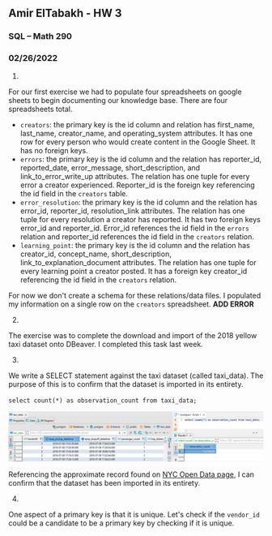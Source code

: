 ## Amir ElTabakh - HW 3
### SQL – Math 290
### 02/26/2022

1.	 
For our first exercise we had to populate four spreadsheets on google sheets to begin documenting our knowledge base. There are four spreadsheets total.
 - `creators`: the primary key is the id column and relation has first_name, last_name, creator_name, and operating_system attributes. It has one row for every person who would create content in the Google Sheet. It has no foreign keys.
 - `errors`: the primary key is the id column and the relation has reporter_id, reported_date, error_message, short_description, and link_to_error_write_up attributes. The relation has one tuple for every error a creator experienced.  Reporter_id is the foreign key referencing the id field in the `creators` table. 
 - `error_resolution`: the primary key is the id column and the relation has error_id, reporter_id, resolution_link attributes. The relation has one tuple for every resolution a creator has reported.  It has two foreign keys error_id and reporter_id. Error_id references the id field in the `errors` relation and reporter_id references the id field in the `creators` relation.
 - `learning_point`: the primary key is the id column and the relation has creator_id, concept_name, short_description, link_to_explanation_document attributes. The relation has one tuple for every learning point a creator posted. It has a foreign key creator_id referencing the id field in the `creators` relation.

For now we don't create a schema for these relations/data files. I populated my information on a single row on the `creators` spreadsheet. **ADD ERROR**

2.
The exercise was to complete the download and import of the 2018 yellow taxi dataset onto DBeaver. I completed this task last week.

3.

We write a SELECT statement against the taxi dataset (called taxi_data). The purpose of this is to confirm that the dataset is imported in its entirety.

`select count(*) as observation_count from taxi_data;`

![](https://github.com/sfnxboy/SQL_Math-290/blob/main/homeworks/images/hw03_01_select_taxi_data.png)

Referencing the approximate record found on [NYC Open Data page](https://data.cityofnewyork.us/Transportation/2018-Yellow-Taxi-Trip-Data/t29m-gskq), I can confirm that the dataset has been imported in its entirety.

4.
One aspect of a primary key is that it is unique. Let's check if the `vendor_id` could be a candidate to be a primary key by checking if it is unique.
